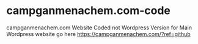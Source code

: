 # campganmenachem.com-code
campganmenachem.com Website Coded not Wordpress Version
for Main Wordpress website go here https://campganmenachem.com/?ref=github
